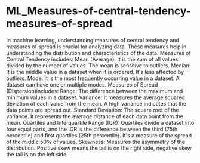 # ML_Measures-of-central-tendency-measures-of-spread
In machine learning, understanding measures of central tendency and measures of spread is crucial for analyzing data. 
These measures help in understanding the distribution and characteristics of the data.
Measures of Central Tendency includes:
Mean (Average): It is the sum of all values divided by the number of values. The mean is sensitive to outliers.
Median: It is the middle value in a dataset when it is ordered. It's less affected by outliers.
Mode: It is the most frequently occurring value in a dataset. A dataset can have one or multiple modes.
Measures of Spread (Dispersion)includes:
Range: The difference between the maximum and minimum values in a dataset.
Variance: It measures the average squared deviation of each value from the mean. A high variance indicates that the data points are spread out.
Standard Deviation: The square root of the variance. It represents the average distance of each data point from the mean.
Quartiles and Interquartile Range (IQR): Quartiles divide a dataset into four equal parts, and the IQR is the difference between the third (75th percentile) and first quartiles (25th percentile). It's a measure of the spread of the middle 50% of values.
Skewness: Measures the asymmetry of the distribution. Positive skew means the tail is on the right side, negative skew the tail is on the left side.
